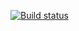 [![Build status](https://ci.appveyor.com/api/projects/status/6k6d94vxb6jub9l0?svg=true)](https://ci.appveyor.com/project/GulshatQA/pageobjects)
